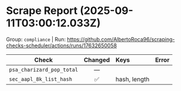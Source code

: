 # Scrape Report (2025-09-11T03:00:12.033Z)

Group: `compliance`  |  Run: https://github.com/AlbertoRoca96/scraping-checks-scheduler/actions/runs/17632650058

| Check | Changed | Keys | Error |
|---|:---:|:--|:--|
| `psa_charizard_pop_total` | — |  |  |
| `sec_aapl_8k_list_hash` | ✅ | hash, length |  |
